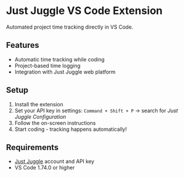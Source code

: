 # Just Juggle VS Code Extension

Automated project time tracking directly in VS Code.

## Features

- Automatic time tracking while coding
- Project-based time logging
- Integration with Just Juggle web platform

## Setup

1. Install the extension
2. Set your API key in settings: `Command + Shift + P` → search for _Just Juggle Configuration_
3. Follow the on-screen instructions
3. Start coding - tracking happens automatically!

## Requirements

- [Just Juggle](https://just-juggle.com/auth/login) account and API key
- VS Code 1.74.0 or higher